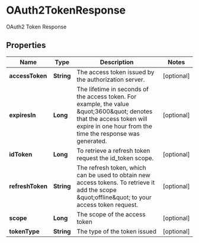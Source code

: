 

# OAuth2TokenResponse

OAuth2 Token Response

## Properties

Name | Type | Description | Notes
------------ | ------------- | ------------- | -------------
**accessToken** | **String** | The access token issued by the authorization server. |  [optional]
**expiresIn** | **Long** | The lifetime in seconds of the access token.  For example, the value \&quot;3600\&quot; denotes that the access token will expire in one hour from the time the response was generated. |  [optional]
**idToken** | **Long** | To retrieve a refresh token request the id_token scope. |  [optional]
**refreshToken** | **String** | The refresh token, which can be used to obtain new access tokens. To retrieve it add the scope \&quot;offline\&quot; to your access token request. |  [optional]
**scope** | **Long** | The scope of the access token |  [optional]
**tokenType** | **String** | The type of the token issued |  [optional]



